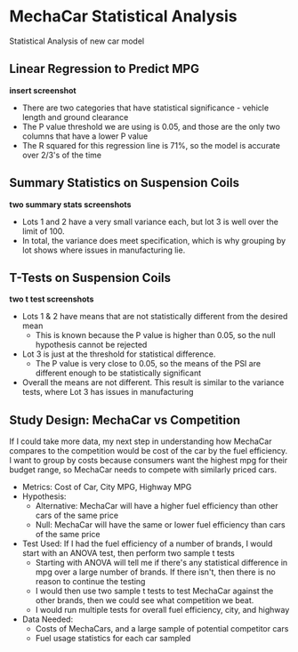 # MechaCar Statistical Analysis
Statistical Analysis of new car model

## Linear Regression to Predict MPG

**insert screenshot**
* There are two categories that have statistical significance - vehicle length and ground clearance
* The P value threshold we are using is 0.05, and those are the only two columns that have a lower P value
* The R squared for this regression line is 71%, so the model is accurate over 2/3's of the time

## Summary Statistics on Suspension Coils

**two summary stats screenshots**
 * Lots 1 and 2 have a very small variance each, but lot 3 is well over the limit of 100.
 * In total, the variance does meet specification, which is why grouping by lot shows where issues in manufacturing lie.

## T-Tests on Suspension Coils

**two t test screenshots**
* Lots 1 & 2 have means that are not statistically different from the desired mean
  * This is known because the P value is higher than 0.05, so the null hypothesis cannot be rejected
* Lot 3 is just at the threshold for statistical difference.
  * The P value is very close to 0.05, so the means of the PSI are different enough to be statistically significant 
* Overall the means are not different. This result is similar to the variance tests, where Lot 3 has issues in manufacturing

## Study Design: MechaCar vs Competition

If I could take more data, my next step in understanding how MechaCar compares to the competition would be cost of the car by the fuel efficiency. I want to group by costs because consumers want the highest mpg for their budget range, so MechaCar needs to compete with similarly priced cars. 

* Metrics: Cost of Car, City MPG, Highway MPG
* Hypothesis: 
  * Alternative: MechaCar will have a higher fuel efficiency than other cars of the same price
  * Null: MechaCar will have the same or lower fuel efficiency than cars of the same price
* Test Used: If I had the fuel efficiency of a number of brands, I would start with an ANOVA test, then perform two sample t tests
  * Starting with ANOVA will tell me if there's any statistical difference in mpg over a large number of brands. If there isn't, then there is no reason to continue the testing
  * I would then use two sample t tests to test MechaCar against the other brands, then we could see what competition we beat.
  * I would run multiple tests for overall fuel efficiency, city, and highway
* Data Needed: 
  * Costs of MechaCars, and a large sample of potential competitor cars
  * Fuel usage statistics for each car sampled
